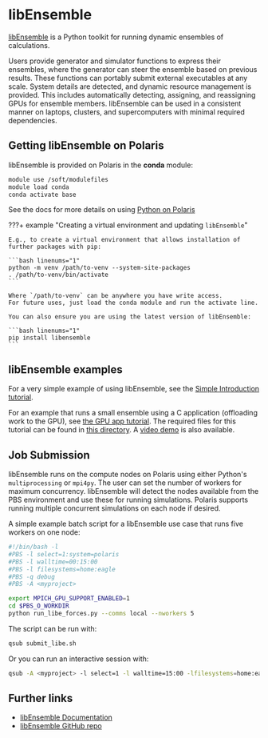 # libEnsemble

[libEnsemble](https://libensemble.readthedocs.io/en/main/) is a Python toolkit for running dynamic ensembles of calculations.

Users provide generator and simulator functions to express their ensembles, where the generator can steer the ensemble based on previous results. These functions can portably submit external executables at any scale. System details are detected, and dynamic resource management is provided. This includes automatically detecting, assigning, and reassigning GPUs for ensemble members. libEnsemble can be used in a consistent manner on laptops, clusters, and supercomputers with minimal required dependencies.

## Getting libEnsemble on Polaris

libEnsemble is provided on Polaris in the **conda** module:

```bash linenums="1"
module use /soft/modulefiles
module load conda
conda activate base
```

See the docs for more details on using [Python on Polaris](../data-science/python.md)

???+ example "Creating a virtual environment and updating `libEnsemble`"

    E.g., to create a virtual environment that allows installation of
    further packages with pip:

    ```bash linenums="1"
    python -m venv /path/to-venv --system-site-packages
    . /path/to-venv/bin/activate
    ```

    Where `/path/to-venv` can be anywhere you have write access.
    For future uses, just load the conda module and run the activate line.

    You can also ensure you are using the latest version of libEnsemble:

    ```bash linenums="1"
    pip install libensemble
    ```


## libEnsemble examples

For a very simple example of using libEnsemble, see the [Simple Introduction tutorial](https://libensemble.readthedocs.io/en/main/tutorials/local_sine_tutorial.html).

For an example that runs a small ensemble using a C application (offloading work to the GPU), see [the GPU app tutorial](https://libensemble.readthedocs.io/en/main/tutorials/forces_gpu_tutorial.html). The required files for this tutorial can be found in [this directory](https://github.com/Libensemble/libensemble/tree/main/libensemble/tests/scaling_tests/forces). A [video demo](https://youtu.be/Ff0dYYLQzoU) is also available.

## Job Submission

libEnsemble runs on the compute nodes on Polaris using either Python's ``multiprocessing`` or ``mpi4py``. The user can set the number of workers for maximum concurrency. libEnsemble will detect the nodes available from the PBS environment and use these for running simulations. Polaris supports running multiple concurrent simulations on each node if desired.

A simple example batch script for a libEnsemble use case that runs five workers on one node:

```bash linenums="1" title="submit_libe.sh"
#!/bin/bash -l
#PBS -l select=1:system=polaris
#PBS -l walltime=00:15:00
#PBS -l filesystems=home:eagle
#PBS -q debug
#PBS -A <myproject>

export MPICH_GPU_SUPPORT_ENABLED=1
cd $PBS_O_WORKDIR
python run_libe_forces.py --comms local --nworkers 5
```

The script can be run with:
```bash linenums="1"
qsub submit_libe.sh
```

Or you can run an interactive session with:
```bash linenums="1"
qsub -A <myproject> -l select=1 -l walltime=15:00 -lfilesystems=home:eagle -qdebug -I
```

## Further links

- [libEnsemble Documentation](https://libensemble.readthedocs.io)
- [libEnsemble GitHub repo](https://github.com/Libensemble/libensemble)
